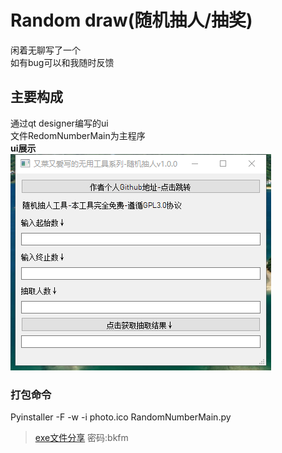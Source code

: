 # Random draw(随机抽人/抽奖)
闲着无聊写了一个  
如有bug可以和我随时反馈  
## 主要构成
通过qt designer编写的ui  
文件RedomNumberMain为主程序  
**ui展示**  
![Image](https://raw.githubusercontent.com/YCYAX/Github-figure-bed/main/RandomNumberui.png)
### 打包命令
Pyinstaller -F -w -i photo.ico RandomNumberMain.py  
> [exe文件分享](https://ycyax.lanzoui.com/b02i9e9oh密码:bkfm) 密码:bkfm
